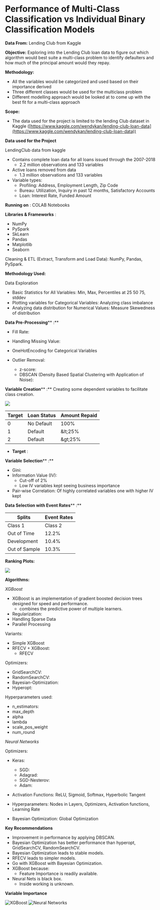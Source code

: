 # **Performance of Multi-Class Classification vs Individual Binary Classification Models**

**Data From:** Lending Club from Kaggle

**Objective:** Exploring into the Lending Club loan data to figure out which algorithm would best suite a multi-class problem to identify defaulters and how much of the principal amount would they repay.

**Methodology:**

- All the variables would be categorized and used based on their importance derived
- Three different classes would be used for the multiclass problem
- Different modelling approach would be looked at to come up with the best fit for a multi-class approach

**Scope:**

- The data used for the project is limited to the lending Club dataset in Kaggle ([https://www.kaggle.com/wendykan/lending-club-loan-data](https://www.kaggle.com/wendykan/lending-club-loan-data))

**Data used for the Project**

LendingClub data from kaggle

- Contains complete loan data for all loans issued through the 2007-2018
  - 2.2 million observations and 133 variables
- Active loans removed from data
  - 1.3 million observations and 133 variables
- Variable types:
  - Profiling: Address, Employment Length, Zip Code
  - Bureau: Utilization, Inquiry in past 12 months, Satisfactory Accounts
  - Loan: Interest Rate, Funded Amount

**Running on** : COLAB Notebooks

**Libraries &amp; Frameworks** :
- NumPy
- PySpark
- SkLearn
- Pandas
- Matplotlib
- Seaborn

Cleaning &amp; ETL (Extract, Transform and Load Data): NumPy, Pandas, PySpark.

**Methodology Used:**

Data Exploration

- Basic Statistics for All Variables: Min, Max, Percentiles at 25 50 75, stddev
- Plotting variables for Categorical Variables: Analyzing class imbalance
- Analyzing data distribution for Numerical Values: Measure Skewedness of distribution

**Data Pre-Processing**** :**

- Fill Rate:

- Handling Missing Value:

- OneHotEncoding for Categorical Variables

- Outlier Removal:
  - z-score:
  - DBSCAN (Density Based Spatial Clustering with Application of Noise):

**Variable Creation**** :** Creating some dependent variables to facilitate class creation.

![](/images/Capture.png)

| **Target** | **Loan Status** | **Amount Repaid** |
| --- | --- | --- |
| 0 | No Default | 100% |
| 1 | Default | \&lt;25% |
| 2 | Default | \&gt;25% |


- **Target** :

**Variable Selection**** :**

- Gini:
- Information Value (IV):
  - Cut-off of 2%
  - Low IV variables kept seeing business importance
- Pair-wise Correlation: Of highly correlated variables one with higher IV kept

**Data Selection with Event Rates**** :**

| **Splits** | Event Rates |
| --- | --- |
| Class 1 | Class 2 |
| Out of Time | 12.2% | 14.2% |
| Development | 10.4% | 10.6% |
| Out of Sample | 10.3% | 10.6% |

**Ranking Plots:**

![](/images/Picture1.png)

**Algorithms:**

*XGBoost*

- XGBoost is an implementation of gradient boosted decision trees designed for speed and performance.
  - combines the predictive power of multiple learners.
- Regularization:
- Handling Sparse Data
- Parallel Processing

Variants:

- Simple XGBoost
- RFECV + XGBoost:
  - RFECV

Optimizers:

- GridSearchCV:
- RandomSearchCV:
- Bayesian-Optimization:
- Hyperopt:

Hyperparameters used:

- n\_estimators:
- max\_depth
- alpha
- lambda
- scale\_pos\_weight
- num\_round

*Neural Networks*

Optimizers:

- Keras:
  - SGD:
  - Adagrad:
  - SGD-Nesterov:
  - Adam:
- Activation Functions: ReLU, Sigmoid, Softmax, Hyperbolic Tangent
- Hyperparameters: Nodes in Layers, Optimizers, Activation functions, Learning Rate

- Bayesian Optimization: Global Optimization

**Key Recommendations**

- Improvement in performance by applying DBSCAN.
- Bayesian Optimization has better performance than hyperopt, GridSearchCV, RandomSearchCV.
- Bayesian Optimization leads to stable models.
- RFECV leads to simpler models.
- Go with XGBoost with Bayesian Optimization.
- XGBoost because:
  - Feature Importance is readily available.
- Neural Nets is black box.
  - Inside working is unknown.
  
**Variable Importance**

![XGBoost](/images/Picture2.png)
![Neural Networks](/images/Picture3.png)
